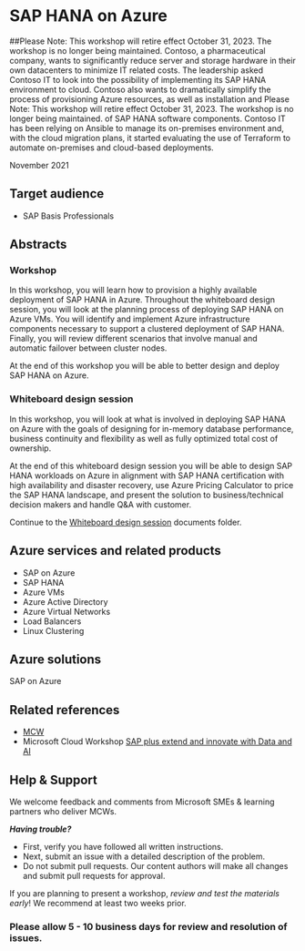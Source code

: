 # SAP HANA on Azure

##Please Note: This workshop will retire effect October 31, 2023. The workshop is no longer being maintained. Contoso, a pharmaceutical company, wants to significantly reduce server and storage hardware in their own datacenters to minimize IT related costs. The leadership asked Contoso IT to look into the possibility of implementing its SAP HANA environment to cloud. Contoso also wants to dramatically simplify the process of provisioning Azure resources, as well as installation and Please Note: This workshop will retire effect October 31, 2023. The workshop is no longer being maintained. of SAP HANA software components. Contoso IT has been relying on Ansible to manage its on-premises environment and, with the cloud migration plans, it started evaluating the use of Terraform to automate on-premises and cloud-based deployments.

November 2021

## Target audience

- SAP Basis Professionals

## Abstracts

### Workshop

In this workshop, you will learn how to provision a highly available deployment of SAP HANA in Azure. Throughout the whiteboard design session, you will look at the planning process of deploying SAP HANA on Azure VMs. You will identify and implement Azure infrastructure components necessary to support a clustered deployment of SAP HANA. Finally, you will review different scenarios that involve manual and automatic failover between cluster nodes.

At the end of this workshop you will be able to better design and deploy SAP HANA on Azure. 

### Whiteboard design session

In this workshop, you will look at what is involved in deploying SAP HANA on Azure with the goals of designing for in-memory database performance, business continuity and flexibility as well as fully optimized total cost of ownership. 

At the end of this whiteboard design session you will be able to design SAP HANA workloads on Azure in alignment with SAP HANA certification with high availability and disaster recovery, use Azure Pricing Calculator to price the SAP HANA landscape, and present the solution to business/technical decision makers and handle Q&A with customer. 

Continue to the [Whiteboard design session](https://github.com/microsoft/MCW-SAP-HANA-on-Azure/tree/master/Whiteboard%20design%20session) documents folder.

## Azure services and related products
- SAP on Azure
- SAP HANA
- Azure VMs
- Azure Active Directory
- Azure Virtual Networks
- Load Balancers
- Linux Clustering

## Azure solutions
SAP on Azure

## Related references
- [MCW](https://microsoftcloudworkshop.com)
- Microsoft Cloud Workshop [SAP plus extend and innovate with Data and AI](https://github.com/microsoft/MCW-SAP-plus-extend-and-innovate-with-Data-and-AI)

## Help & Support

We welcome feedback and comments from Microsoft SMEs & learning partners who deliver MCWs.  

***Having trouble?***
- First, verify you have followed all written instructions.
- Next, submit an issue with a detailed description of the problem.
- Do not submit pull requests. Our content authors will make all changes and submit pull requests for approval.  

If you are planning to present a workshop, *review and test the materials early*! We recommend at least two weeks prior.

### Please allow 5 - 10 business days for review and resolution of issues.
